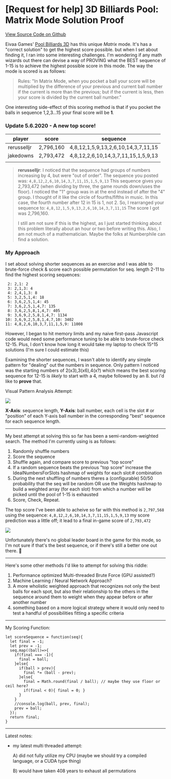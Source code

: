 # [Request for help] 3D Billiards Pool: Matrix Mode Solution Proof

[View Source Code on Github](https://github.com/jakedowns/matrix-mode-sequence-finder)

Eivaa Games' [Pool Billiards 3D](https://www.eivaagames.com/games/pool-billiards-3d/) has this unique *Matrix* mode. It's has a "correct solution" to get the highest score possible. but when I set about finding it, I ran into some interesting challenges. I'm wondering if any math wizards out there can devise a way of PROVING what the BEST sequence of 1-15 is to achieve the highest possible score in this mode. The way the mode is scored is as follows:

> Rules: "In Matrix Mode, when you pocket a ball your score will be multiplied by the difference of your previous and current ball number if the current is more than the previous; but if the current is less, then your score is divided by the current ball number."

One interesting side-effect of this scoring method is that if you pocket the balls in sequence 1,2,3...15 your final score will be **1**.

### Update 5.6.2020 - A new top score!

| player      | score     | sequence                            |
|-------------|-----------|-------------------------------------|
| rerusselljr | 2,796,160 | 4,8,12,1,5,9,13,2,6,10,14,3,7,11,15 |
| jakedowns   | 2,793,472 | 4,8,12,2,6,10,14,3,7,11,15,1,5,9,13 |
|             |           |                                     |

> **rerusselljr**: I noticed that the sequence had groups of numbers increasing by 4, but were "out of order".
> The sequence you posted was: `4,8,12,2,6,10,14,3,7,11,15,1,5,9,13`
> This sequence gives you 2,793,472 (when dividing by three, the game rounds down/uses the floor). I noticed the "1" group was in at the end instead of after the "4" group. I thought of it like the circle of fourths/fifths in music. In this case, the fourth number after 12 in 15 is 1, not 2. So, I rearranged your sequence to: `4,8,12,1,5,9,13,2,6,10,14,3,7,11,15`
> The score I got was 2,796,160.
>
>I still am not sure if this is the highest, as I just started thinking about this problem literally about an hour or two before writing this. Also, I am not much of a mathematician. Maybe the folks at Numberphile can find a solution.

### My Approach

I set about solving shorter sequences as an exercise and I was able to brute-force check & score each possible permutation for seq. length 2-11 to find the highest scoring sequences:

```
 2: 2,1: 2
 3: 2,1,3: 4
 4: 2,4,1,3: 8
 5: 3,2,5,1,4: 18
 6: 3,6,2,5,1,4: 45
 7: 3,6,2,5,1,4,7: 135
 8: 3,6,2,5,8,1,4,7: 405
 9: 3,6,9,2,5,8,1,4,7: 1134
10: 3,6,9,2,5,8,1,4,7,10: 3402
11: 4,8,2,6,10,3,7,11,1,5,9: 11008
```

However, I began to hit memory limits and my naive first-pass Javascript code would need some performance tuning to be able to brute-force check 12-15. Plus, I don't know how long it would take my laptop to check 15^15 solutions (I'm sure I could estimate this)

Examining the shorter sequences, I wasn't able to identify any simple pattern for "dealing" out the numbers in sequence. Only pattern I noticed was the starting numbers of 2(x3),3(x6),4(x?) which means the best scoring sequence for 12-15 is _likely_ to start with a 4, maybe followed by an 8. but i'd like to **prove** that.

Visual Pattern Analysis Attempt:

![](https://i.imgur.com/GqZ5A7X.png)

**X-Axis**: sequence length, **Y-Axis**: ball number, each cell is the slot # or "position" of each Y-axis ball number in the corresponding "best" sequence for each sequence length.

---

My best attempt at solving this so far has been a semi-random-weighted search. The method I'm currently using is as follows:

1. Randomly shuffle numbers
1. Score the sequence
1. Shuffle again, and compare score to previous "top score"
1. If a random sequence beats the previous "top score" increase the IdealNumbersForSlots hashmap of weights for each slot:# combination
1. During the next shuffling of numbers theres a (configurable) 50/50 probability that the seq will be random OR use the Weights hashmap to build a weighted array (for each slot) from which a number will be picked until the pool of 1-15 is exhausted
1. Score, Check, Repeat.

The top score I've been able to acheive so far with this method is `2,797,568` using the sequence: `4,8,12,2,6,10,14,3,7,11,15,1,5,9,13` my score prediction was a little off; it lead to a final in-game score of `2,793,472`

![](https://i.imgur.com/1T0rxHB.jpg)

Unfortunately there's no global leader board in the game for this mode, so I'm not sure if that's the best sequence, or if there's still a better one out there. 🤩

---

Here's some other methods I'd like to attempt for solving this riddle:
1. Performance optimized Multi-threaded Brute Force (GPU assisted?)
2. Machine Learning / Neural Network Approach?
3. A more wholistic weighted approach that recognizes not only the best balls for each spot, but also their relationship to the others in the sequence around them to weight when they appear before or after another number
4. something based on a more logical strategy where it would only need to test a handful of possibilities fitting a specific criteria

---

My Scoring Function:

```
let scoreSequence = function(seq){
  let final = -1;
  let prev = -1;
  seq.map((ball)=>{
    if(final === -1){
      final = ball;
    }else{
      if(ball > prev){
        final *= (ball - prev);
      }else{
        final = Math.round(final / ball); // maybe they use floor or ceil here?
        if(final < 0){ final = 0; }
      }
    }
    //console.log(ball, prev, final);
    prev = ball;
  });
  return final;
}
```

---

Latest notes:

- my latest multi threaded attempt:

  A) did not fully utilize my CPU (maybe we should try a compiled language, or a CUDA type thing)

  B) would have taken 408 years to exhaust all permutations
		
		
